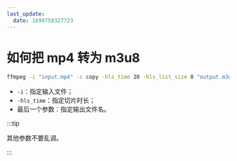 ```yaml
---
last_update:
  date: 1699758327723
---
```


# 如何把 mp4 转为 m3u8

```bash
ffmpeg -i "input.mp4" -c copy -hls_time 20 -hls_list_size 0 "output.m3u8"
```

- `-i`：指定输入文件；
- `-hls_time`：指定切片时长；
- 最后一个参数：指定输出文件名。

:::tip

其他参数不要乱调。

:::
